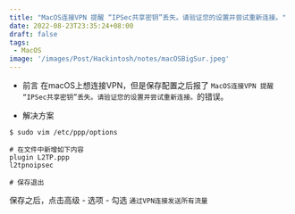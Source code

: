 ```yaml
---
title: "MacOS连接VPN 提醒 “IPSec共享密钥”丢失。请验证您的设置并尝试重新连接。"
date: 2022-08-23T23:35:24+08:00
draft: false
tags:
 - MacOS
image: '/images/Post/Hackintosh/notes/macOSBigSur.jpeg'
---
```


- 前言
  在macOS上想连接VPN，但是保存配置之后报了 `MacOS连接VPN 提醒 “IPSec共享密钥”丢失。请验证您的设置并尝试重新连接。`的错误。

<!--more-->

- 解决方案
```shell
$ sudo vim /etc/ppp/options

# 在文件中新增如下内容
plugin L2TP.ppp
l2tpnoipsec

# 保存退出
```
保存之后，点击高级 - 选项 - 勾选 `通过VPN连接发送所有流量`